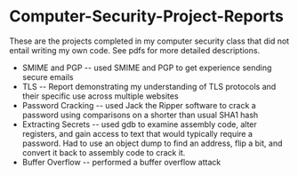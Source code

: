 # Computer-Security-Project-Reports
These are the projects completed in my computer security class that did not entail writing my own code. See pdfs for more detailed descriptions.

* SMIME and PGP -- used SMIME and PGP to get experience sending secure emails
* TLS -- Report demonstrating my understanding of TLS protocols and their specific use across multiple websites
* Password Cracking -- used Jack the Ripper software to crack a password using comparisons on a shorter than usual SHA1 hash
* Extracting Secrets -- used gdb to examine assembly code, alter registers, and gain access to text that would typically require a password. Had to use an object dump to find an address, flip a bit, and convert it back to assembly code to crack it.
* Buffer Overflow -- performed a buffer overflow attack
